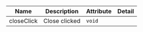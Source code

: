 | Name                                                                                                   | Description   | Attribute | Detail |
| ------------------------------------------------------------------------------------------------------ | ------------- | --------- | ------ |
| <div className="Api__Table"> <div>closeClick</div> <div className="Api__Table Docs__Tags"></div></div> | Close clicked | `void`    |

